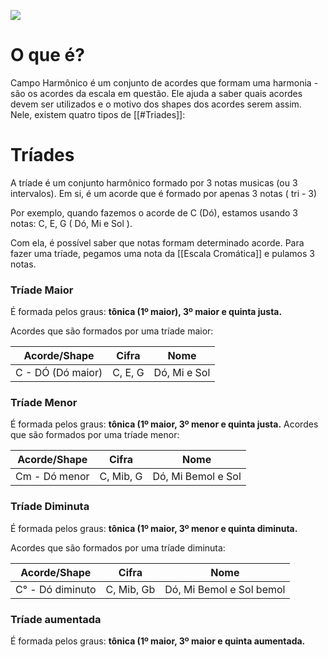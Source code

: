 ![](../../Images/Geral/Estrutura/Pasted%20image%2020240607114645.png)

# **O que é?**

Campo Harmônico é um conjunto de acordes que formam uma harmonia - são os acordes da escala em questão. Ele ajuda a saber quais acordes devem ser utilizados e o motivo dos shapes dos acordes serem assim. Nele, existem quatro tipos de [[#Triades]]:

	
# **Tríades**

A tríade é um conjunto harmônico formado por 3 notas musicas (ou 3 intervalos). 
Em si, é um acorde que é formado por apenas 3 notas ( tri - 3)



Por exemplo, quando fazemos o acorde de C (Dó), estamos usando 3 notas:
C, E, G ( Dó, Mi e Sol ).

Com ela, é possível saber que notas formam determinado acorde. Para fazer uma tríade, pegamos uma nota da [[Escala Cromática]] e pulamos 3 notas.

### Tríade Maior
É formada pelos graus: **tônica (1º maior), 3º maior e quinta justa.**

Acordes que são formados por uma tríade maior:

| Acorde/Shape      | Cifra   | Nome         |
| ----------------- | ------- | ------------ |
| C - DÓ (Dó maior) | C, E, G | Dó, Mi e Sol |


### Tríade Menor
É formada pelos graus: **tônica (1º maior, 3º menor e quinta justa.**
Acordes que são formados por uma tríade menor:

| Acorde/Shape  | Cifra     | Nome               |
| ------------- | --------- | ------------------ |
| Cm - Dó menor | C, Mib, G | Dó, Mi Bemol e Sol |


### Tríade Diminuta
É formada pelos graus: **tônica (1º maior, 3º menor e quinta diminuta.**

Acordes que são formados por uma tríade diminuta:

| Acorde/Shape     | Cifra      | Nome                     |
| ---------------- | ---------- | ------------------------ |
| C° - Dó diminuto | C, Mib, Gb | Dó, Mi Bemol e Sol bemol |


### Tríade aumentada
É formada pelos graus: **tônica (1º maior, 3º maior e quinta aumentada.**

